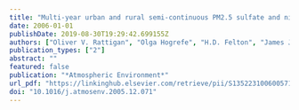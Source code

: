 ```yaml
---
title: "Multi-year urban and rural semi-continuous PM2.5 sulfate and nitrate measurements in New York state: Evaluation and comparison with filter based measurements"
date: 2006-01-01
publishDate: 2019-08-30T19:29:42.699155Z
authors: ["Oliver V. Rattigan", "Olga Hogrefe", "H.D. Felton", "James J. Schwab", "Utpal K. Roychowdhury", "Liaquat Husain", "Vincent A. Dutkiewicz", "Kenneth L. Demerjian"]
publication_types: ["2"]
abstract: ""
featured: false
publication: "*Atmospheric Environment*"
url_pdf: "https://linkinghub.elsevier.com/retrieve/pii/S1352231006005711"
doi: "10.1016/j.atmosenv.2005.12.071"
---
```


